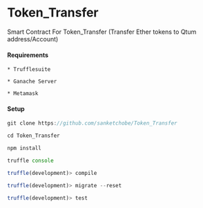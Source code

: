 # Token_Transfer

Smart Contract For Token_Transfer (Transfer Ether tokens to Qtum address/Account)   


#### Requirements
```
* Trufflesuite

* Ganache Server

* Metamask
```


#### Setup
```js
git clone https://github.com/sanketchobe/Token_Transfer

cd Token_Transfer

npm install

truffle console

truffle(development)> compile

truffle(development)> migrate --reset

truffle(development)> test
```

